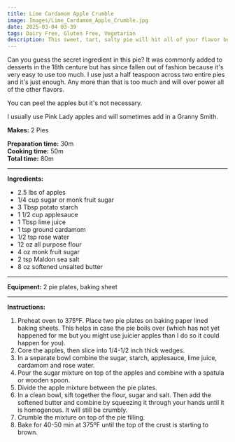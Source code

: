 ```yaml
---
title: Lime Cardamom Apple Crumble
image: Images/Lime_Cardamom_Apple_Crumble.jpg
date: 2025-03-04 03-39
tags: Dairy Free, Gluten Free, Vegetarian
description: This sweet, tart, salty pie will hit all of your flavor buds. 
---
```

Can you guess the secret ingredient in this pie? It was commonly added to desserts in the 18th centure but has since fallen out of fashion because it's very easy to use too much. I use just a half teaspoon across two entire pies and it's just enough. Any more than that is too much and will over power all of the other flavors.  

You can peel the apples but it's not necessary.

I usually use Pink Lady apples and will sometimes add in a Granny Smith. 


**Makes:** 2 Pies

**Preparation time:** 30m  
**Cooking time:** 50m  
**Total time:** 80m

---

**Ingredients:**

- 2.5 lbs of apples
- 1/4 cup sugar or monk fruit sugar
- 3 Tbsp potato starch
- 1 1/2 cup applesauce
- 1 Tbsp lime juice
- 1 tsp ground cardamom
- 1/2 tsp rose water
- 12 oz all purpose flour
- 4 oz monk fruit sugar
- 2 tsp Maldon sea salt
- 8 oz softened unsalted butter


---

**Equipment:** 2 pie plates, baking sheet

---

**Instructions:**

1. Preheat oven to 375ºF. Place two pie plates on baking paper lined baking sheets. This helps in case the pie boils over (which has not yet happened for me but you might use juicier apples than I do so it could happen for you).
1. Core the apples, then slice into 1/4-1/2 inch thick wedges. 
1. In a separate bowl combine the sugar, starch, applesauce, lime juice, cardamom and rose water.
1. Pour the sugar mixture on top of the apples and combine with a spatula or wooden spoon.
1. Divide the apple mixture between the pie plates.
1. In a clean bowl, sift together the flour, sugar and salt. Then add the softened butter and combine by squeezing it through your hands until it is homogenous. It will still be crumbly. 
1. Crumble the mixture on top of the pie filling. 
1. Bake for 40-50 min at 375ºF until the top of the crust is starting to brown.

